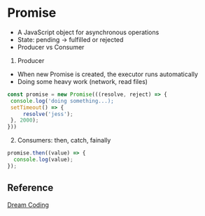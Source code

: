 # Promise

- A JavaScript object for asynchronous operations
- State: pending -> fulfilled or rejected
- Producer vs Consumer

1. Producer

- When new Promise is created, the executor runs automatically
- Doing some heavy work (network, read files)

```jsx
const promise = new Promise(((resolve, reject) => {
 console.log('doing something...);
 setTimeout() => {
     resolve('jess');
 }, 2000);
}))
```

2. Consumers: then, catch, fainally

```jsx
promise.then((value) => {
  console.log(value);
});
```

## Reference

[Dream Coding](https://www.youtube.com/watch?v=JB_yU6Oe2eE&list=PLv2d7VI9OotTVOL4QmPfvJWPJvkmv6h-2&index=14)
